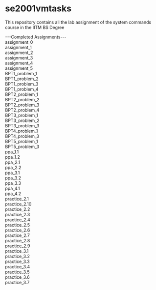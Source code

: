 # se2001vmtasks
This repository contains all the lab assignment of the system commands course in the IITM BS Degree

---Completed Assignments---<br>
assignment_0<br>
assignment_1<br>
assignment_2<br>
assignment_3<br>
assignment_4<br>
assignment_5<br>
BPT1_problem_1<br>
BPT1_problem_2<br>
BPT1_problem_3<br>
BPT1_problem_4<br>
BPT2_problem_1<br>
BPT2_problem_2<br>
BPT2_problem_3<br>
BPT2_problem_4<br>
BPT3_problem_1<br>
BPT3_problem_2<br>
BPT3_problem_3<br>
BPT4_problem_1<br>
BPT4_problem_3<br>
BPT5_problem_1<br>
BPT5_problem_3<br>
ppa_1.1<br>
ppa_1.2<br>
ppa_2.1<br>
ppa_2.2<br>
ppa_3.1<br>
ppa_3.2<br>
ppa_3.3<br>
ppa_4.1<br>
ppa_4.2<br>
practice_2.1<br>
practice_2.10<br>
practice_2.2<br>
practice_2.3<br>
practice_2.4<br>
practice_2.5<br>
practice_2.6<br>
practice_2.7<br>
practice_2.8<br>
practice_2.9<br>
practice_3.1<br>
practice_3.2<br>
practice_3.3<br>
practice_3.4<br>
practice_3.5<br>
practice_3.6<br>
practice_3.7<br>
